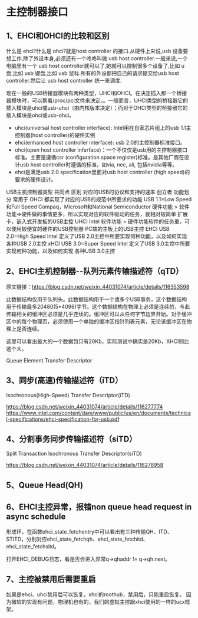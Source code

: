 # 主控制器接口

## 1、EHCI和OHCI的比较和区别
什么是 ehci?什么是 ohci?就是host controller 的接口.从硬件上来说,usb 设备要想工作,除了外设本身,必须还有一个咚咚叫做 usb host controller.一般来说,一个电脑里有一个 usb host controller就可以了,她就可以控制很多个设备了,比如 u 盘,比如 usb 键盘,比如 usb 鼠标.所有的外设都把自己的请求提交给usb host controller.然后让 usb host controller 统一来调度.

现在一般的USB桥接器模块有两种类型，UHCI和OHCI。在决定插入那一个桥接器模块时，可以察看/proc/pci文件来决定。。一般而言，UHCI类型的桥接器它的插入模块是uhci或usb-uhci（由内核版本决定）；而对于OHCI类型的桥接器它的插入模块是ohci或usb-ohci。

- uhci(universal host controller interface): Intel用在自家芯片组上的usb 1.1主控制器(host controller)的硬件实例
- ehci(enhanced host controller interface): usb 2.0的主控制器标准接口。
- ohci(open host controller inferface)：一个不仅仅是usb用的主控制器接口标准。主要是遵循csr (configuration space register)标准。是其他厂商在设计usb host controller时遵循的标准，如via, nec, ali, 包括nvidia等等。
- ehci是满足usb 2.0 specification里面对usb host controller (high speed)的要求的硬件设计。
 
USB主机控制器类型	共同点	区别
对应的USB的协议和支持的速率	创立者	功能划分	常用于
OHCI	都实现了对应的USB的规范中所要求的功能	USB 1.1=Low Speed和Full Speed	Compaq，Microsoft和National Semiconductor	硬件功能 > 软件功能⇒硬件做的事情更多，所以实现对应的软件驱动的任务，就相对较简单	扩展卡，嵌入式开发板的USB主控
UHCI	Intel	软件功能 > 硬件功能软件的任务重，可以使用较便宜的硬件的USB控制器	PC端的主板上的USB主控
EHCI	USB 2.0=High Speed	Intel	定义了USB 2.0主控中所要实现何种功能，以及如何实现	各种USB 2.0主控
xHCI	USB 3.0=Super Speed	Intel	定义了USB 3.0主控中所要实现何种功能，以及如何实现	各种USB 3.0主控

## 2、EHCI主机控制器--队列元素传输描述符（qTD）
原文链接：https://blog.csdn.net/weixin_44031074/article/details/116353598

此数据结构仅用于队列头。此数据结构用于一个或多个USB事务，这个数据结构用于传输最多20480(5*4096)字节。这个数据结构在物理上必须是连续的，与此传输相关的缓冲区必须是几乎连续的。缓冲区可以从任何字节边界开始。对于缓冲区中的每个物理页，必须使用一个单独的缓冲区指针列表元素，无论该缓冲区在物理上是否连续。

这里可以看出最大的一个数据包只有20Kb，实际测试中确实是20Kb，XHCI则比这个大。

Queue Element Transfer Descriptor

## 3、同步(高速)传输描述符（iTD）
Isochronous(High-Speed) Transfer Descriptor(iTD)

https://blog.csdn.net/weixin_44031074/article/details/116277774
https://www.intel.com/content/dam/www/public/us/en/documents/technical-specifications/ehci-specification-for-usb.pdf

## 4、分割事务同步传输描述符（siTD）
Split Transaction Isochronous Transfer Descriptor(siTD)

https://blog.csdn.net/weixin_44031074/article/details/116278958

## 5、Queue Head(QH)

## 6、EHCI主控异常，报错non queue head request in async schedule
形成环，在函数ehci_state_fetchentry中可以看出有三种传输QH、ITD、STITD，分别对应ehci_state_fetchqh、ehci_state_fetchitd、ehci_state_fetchsitd。

打开EHCI_DEBUG日志，看是否会进入异常q->qhaddr != q->qh.next。

## 7、主控被禁用后需要重启
如果是ehci、uhci禁用后可以恢复，xhci的roothub，禁用后，只能重启恢复。
因为微软的实现有问题，物理机也有的，我们的虚拟主控跟xhci使用的一样的ucx框架。




